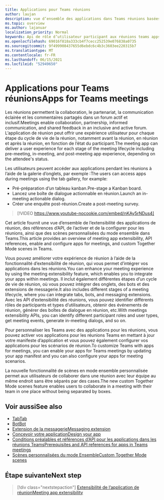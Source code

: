 ```yaml
---
title: Applications pour Teams réunions
author: laujan
description: vue d’ensemble des applications dans Teams réunions basées sur le rôle des participants et des utilisateurs
ms.topic: overview
ms.author: lajanuar
localization_priority: Normal
keywords: Api de rôle d’utilisateur participant aux réunions teams apps
ms.openlocfilehash: 69016f818a333cb4f7cecc252539e076838a0735
ms.sourcegitcommit: 9f499908437655d6ebdc6c4b3c3603ee220315b7
ms.translationtype: MT
ms.contentlocale: fr-FR
ms.lasthandoff: 06/15/2021
ms.locfileid: "52949650"
---
```

# <a name="apps-for-teams-meetings"></a><span data-ttu-id="557d4-104">Applications pour Teams réunions</span><span class="sxs-lookup"><span data-stu-id="557d4-104">Apps for Teams meetings</span></span>

<span data-ttu-id="557d4-105">Les réunions permettent la collaboration, le partenariat, la communication éclairée et les commentaires partagés dans un forum actif et inclusif.</span><span class="sxs-lookup"><span data-stu-id="557d4-105">Meetings enable collaboration, partnership, informed communication, and shared feedback in an inclusive and active forum.</span></span> <span data-ttu-id="557d4-106">L’application de réunion peut offrir une expérience utilisateur pour chaque étape du cycle de vie de la réunion, notamment avant la réunion, en réunion et après la réunion, en fonction de l’état du participant.</span><span class="sxs-lookup"><span data-stu-id="557d4-106">The meeting app can deliver a user experience for each stage of the meeting lifecycle including pre-meeting, in-meeting, and post-meeting app experience, depending on the attendee's status.</span></span>

<span data-ttu-id="557d4-107">Les utilisateurs peuvent accéder aux applications pendant les réunions à l’aide de la galerie d’onglets, par exemple :</span><span class="sxs-lookup"><span data-stu-id="557d4-107">The users can access apps during meetings using the tab gallery, for example:</span></span>

* <span data-ttu-id="557d4-108">Pré-préparation d’un tableau kanban.</span><span class="sxs-lookup"><span data-stu-id="557d4-108">Pre-stage a Kanban board.</span></span>
* <span data-ttu-id="557d4-109">Lancez une boîte de dialogue actionnable en réunion.</span><span class="sxs-lookup"><span data-stu-id="557d4-109">Launch an in-meeting actionable dialog.</span></span>
* <span data-ttu-id="557d4-110">Créer une enquête post-réunion.</span><span class="sxs-lookup"><span data-stu-id="557d4-110">Create a post-meeting survey.</span></span>

> [!VIDEO https://www.youtube-nocookie.com/embed/nKAy5rNDus4]

<span data-ttu-id="557d4-111">Cet article fournit une vue d’ensemble de l’extensibilité des applications de réunion, des références d’API, de l’activer et de la configurer pour les réunions, ainsi que des scènes personnalisées du mode ensemble dans Teams.</span><span class="sxs-lookup"><span data-stu-id="557d4-111">This article provides an overview of meeting app extensibility, API references, enable and configure apps for meetings, and custom Together Mode scenes in Teams.</span></span>

<span data-ttu-id="557d4-112">Vous pouvez améliorer votre expérience de réunion à l’aide de la fonctionnalité d’extensibilité de réunion, qui vous permet d’intégrer vos applications dans les réunions.</span><span class="sxs-lookup"><span data-stu-id="557d4-112">You can enhance your meeting experience by using the meeting extensibility feature, which enables you to integrate your apps within meetings.</span></span> <span data-ttu-id="557d4-113">Il inclut également différentes étapes d’un cycle de vie de réunion, où vous pouvez intégrer des onglets, des bots et des extensions de messagerie.</span><span class="sxs-lookup"><span data-stu-id="557d4-113">It also includes different stages of a meeting lifecycle, where you can integrate tabs, bots, and messaging extensions.</span></span> <span data-ttu-id="557d4-114">Avec les API d’extensibilité des réunions, vous pouvez identifier différents rôles de participants et types d’utilisateurs, obtenir des événements de réunion, générer des boîtes de dialogue en réunion, etc.</span><span class="sxs-lookup"><span data-stu-id="557d4-114">With meetings extensibility APIs, you can identify different participant roles and user types, get meeting events, generate in-meeting dialogs, and so on.</span></span>

<span data-ttu-id="557d4-115">Pour personnaliser les Teams avec des applications pour les réunions, vous pouvez activer vos applications pour les réunions Teams en mettant à jour votre manifeste d’application et vous pouvez également configurer vos applications pour les scénarios de réunion.</span><span class="sxs-lookup"><span data-stu-id="557d4-115">To customize Teams with apps for meetings, you can enable your apps for Teams meetings by updating your app manifest and you can also configure your apps for meeting scenarios.</span></span>

<span data-ttu-id="557d4-116">La nouvelle fonctionnalité de scènes en mode ensemble personnalisée permet aux utilisateurs de collaborer dans une réunion avec leur équipe au même endroit sans être séparés par des cases.</span><span class="sxs-lookup"><span data-stu-id="557d4-116">The new custom Together Mode scenes feature enables users to collaborate in a meeting with their team in one place without being separated by boxes.</span></span>

## <a name="see-also"></a><span data-ttu-id="557d4-117">Voir aussi</span><span class="sxs-lookup"><span data-stu-id="557d4-117">See also</span></span>

* [<span data-ttu-id="557d4-118">Tab</span><span class="sxs-lookup"><span data-stu-id="557d4-118">Tab</span></span>](../tabs/what-are-tabs.md#understand-how-tabs-work)
* [<span data-ttu-id="557d4-119">Bot</span><span class="sxs-lookup"><span data-stu-id="557d4-119">Bot</span></span>](../bots/what-are-bots.md)
* [<span data-ttu-id="557d4-120">Extension de la messagerie</span><span class="sxs-lookup"><span data-stu-id="557d4-120">Messaging extension</span></span>](../messaging-extensions/what-are-messaging-extensions.md)
* [<span data-ttu-id="557d4-121">Concevoir votre application</span><span class="sxs-lookup"><span data-stu-id="557d4-121">Design your app</span></span>](../apps-in-teams-meetings/design/designing-apps-in-meetings.md)
* [<span data-ttu-id="557d4-122">Conditions préalables et références d’API pour les applications dans les réunions Teams</span><span class="sxs-lookup"><span data-stu-id="557d4-122">Prerequisites and API references for apps in Teams meetings</span></span>](create-apps-for-teams-meetings.md)
* [<span data-ttu-id="557d4-123">Scènes personnalisées du mode Ensemble</span><span class="sxs-lookup"><span data-stu-id="557d4-123">Custom Together Mode scenes</span></span>](~/apps-in-teams-meetings/teams-together-mode.md)

## <a name="next-step"></a><span data-ttu-id="557d4-124">Étape suivante</span><span class="sxs-lookup"><span data-stu-id="557d4-124">Next step</span></span>

> [!div class="nextstepaction"]
> [<span data-ttu-id="557d4-125">Extensibilité de l’application de réunion</span><span class="sxs-lookup"><span data-stu-id="557d4-125">Meeting app extensibility</span></span>](meeting-app-extensibility.md)

